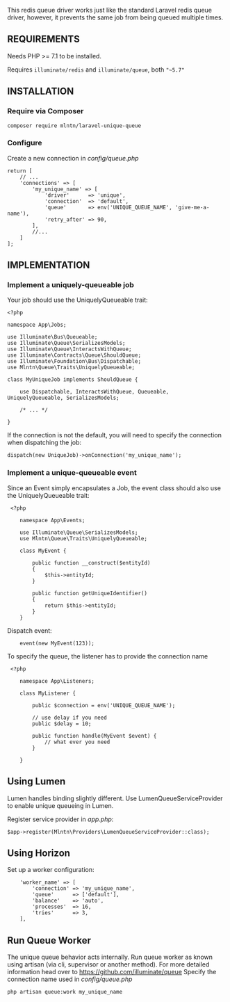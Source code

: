 This redis queue driver works just like the standard Laravel redis queue driver, however, it prevents the same job from being queued multiple times.

## REQUIREMENTS

Needs PHP >= 7.1 to be installed.

Requires `illuminate/redis` and `illuminate/queue`, both `"~5.7"`

## INSTALLATION

### Require via Composer
```
composer require mlntn/laravel-unique-queue
```


### Configure
Create a new connection in *config/queue.php*

```
return [
    // ...
    'connections' => [
        'my_unique_name' => [
            'driver'      => 'unique',
            'connection'  => 'default',
            'queue'       => env('UNIQUE_QUEUE_NAME', 'give-me-a-name'),
            'retry_after' => 90,
        ],
        //...
    ]
];
```

## IMPLEMENTATION

### Implement a uniquely-queueable job

Your job should use the UniquelyQueueable trait:

    <?php
    
    namespace App\Jobs;
    
    use Illuminate\Bus\Queueable;
    use Illuminate\Queue\SerializesModels;
    use Illuminate\Queue\InteractsWithQueue;
    use Illuminate\Contracts\Queue\ShouldQueue;
    use Illuminate\Foundation\Bus\Dispatchable;
    use Mlntn\Queue\Traits\UniquelyQueueable;
    
    class MyUniqueJob implements ShouldQueue {
    
        use Dispatchable, InteractsWithQueue, Queueable, UniquelyQueueable, SerializesModels;
    
        /* ... */
    
    }

If the connection is not the default, you will need to specify the connection when dispatching the job:

    dispatch(new UniqueJob)->onConnection('my_unique_name');


### Implement a unique-queueable event
Since an Event simply encapsulates a Job, the event class should also use the UniquelyQueueable trait:
```
 <?php

    namespace App\Events;

    use Illuminate\Queue\SerializesModels;
    use Mlntn\Queue\Traits\UniquelyQueueable;

    class MyEvent {

        public function __construct($entityId)
        {
            $this->entityId;
        }

        public function getUniqueIdentifier()
        {
            return $this->entityId;
        }
    }

```

Dispatch event:
```
    event(new MyEvent(123));

```

To specify the queue, the listener has to provide the connection name

```
 <?php

    namespace App\Listeners;

    class MyListener {

        public $connection = env('UNIQUE_QUEUE_NAME');

        // use delay if you need
        public $delay = 10;

        public function handle(MyEvent $event) {
            // what ever you need
        }

    }

```



## Using Lumen
Lumen handles binding slightly different. Use LumenQueueServiceProvider to enable unique queueing in Lumen.

Register service provider in *app.php*:
```
$app->register(Mlntn\Providers\LumenQueueServiceProvider::class);
```


## Using Horizon

Set up a worker configuration:
```
    'worker_name' => [
        'connection' => 'my_unique_name',
        'queue'      => ['default'],
        'balance'    => 'auto',
        'processes'  => 16,
        'tries'      => 3,
    ],
```

## Run Queue Worker
The unique queue behavior acts internally. Run queue worker as known using artisan (via cli, supervisor or another method).
For more detailed information head over to https://github.com/illuminate/queue
Specify the connection name used in *config/queue.php*

```
php artisan queue:work my_unique_name
```
